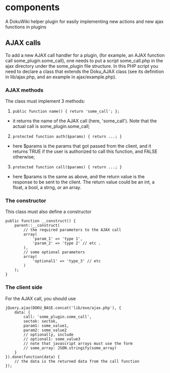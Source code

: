 # components
A DokuWiki helper plugin for easily implementing new actions and new ajax functions in plugins

## AJAX calls
To add a new AJAX call handler for a plugin, (for example, an AJAX function call some_plugin.some_call), one needs to put a script some_call.php in the ajax directory under the some_plugin file structure. In this PHP script you need to declare a class that extends the Doku_AJAX class (see its definition in lib/ajax.php, and an example in ajax/example.php).

### AJAX methods
The class must implement 3 methods:

1. `public function name() { return 'some_call'; };`
  * it returns the name of the AJAX call (here, 'some_call'). Note that the actual call is some_plugin.some_call;

2. `protected function auth($params) { return ...; }`
  * here $params is the params that got passed from the client, and it returns TRUE if the user is authorized to call this function, and FALSE otherwise;

3. `protected function call($params) { return ...; }`
  * here $params is the same as above, and the return value is the response to be sent to the client. The return value could be an int, a float, a bool, a strng, or an array.

### The constructor
This class must also define a constructor
```
public function __construct() {
    parent::__construct(
        // the required parameters to the AJAX call
        array(
            'param_1' => 'type 1',
            'param_2' => 'type 2' // etc .
        ),
        // some optional parameters
        array(
            'optional1' => 'type_3' // etc
        )
    );
}
```

### The client side
For the AJAX call, you should use
```
jQuery.ajax(DOKU_BASE.concat('lib/exe/ajax.php'), {
	data: {
		call: 'some_plugin.some_call',
		sectok: sectok,
		param1: some_value1,
		param2: some_value2
		// optionally, include
		// optional1: some_value3
		// note that javascript arrays must use the form
		// some_array: JSON.stringify(some_array)
	}
}).done(function(data) {
	// the data is the returned data from the call function
});
```
